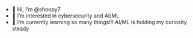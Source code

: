 - 👋 Hi, I’m @shoopy7
- 👀 I’m interested in cybersecurity and AI/ML 
- 🌱 I’m currently learning so many things!!! AI/ML is holding my curiosity steady


<!---
shoopy7/shoopy7 is a ✨ special ✨ repository because its `README.md` (this file) appears on your GitHub profile.
You can click the Preview link to take a look at your changes.
--->
